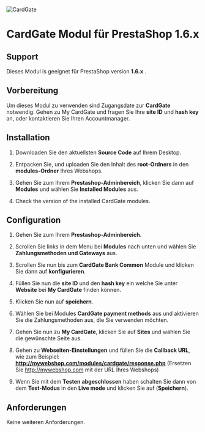 ![CardGate](https://cdn.curopayments.net/thumb/200/logos/cardgate.png)

# CardGate Modul für PrestaShop 1.6.x

## Support

Dieses Modul is geeignet für PrestaShop version **1.6.x** .

## Vorbereitung

Um dieses Modul zu verwenden sind Zugangsdate zur **CardGate** notwendig.
Gehen zu My CardGate und fragen Sie Ihre **site ID** und **hash key** an, oder kontaktieren Sie Ihren Accountmanager.

## Installation

1. Downloaden Sie den aktuellsten **Source Code** auf Ihrem Desktop.

2. Entpacken Sie, und uploaden Sie den Inhalt des **root-Ordners** in den **modules-Ordner** Ihres Webshops.  

3. Gehen Sie zum Ihrem **Prestashop-Adminbereich**, klicken Sie dann auf **Modules** und wählen Sie **Installed Modules** aus.

4. Check the version of the installed CardGate modules.

## Configuration

1. Gehen Sie zum Ihrem **Prestashop-Adminbereich**.

2. Scrollen Sie links in dem Menu bei **Modules** nach unten und wählen Sie **Zahlungsmethoden und Gateways** aus.

3. Scrollen Sie nun bis zum **CardGate Bank Common** Module und klicken Sie dann auf **konfigurieren**.

4. Füllen Sie nun die **site ID** und den **hash key** ein welche Sie unter **Website** bei **My CardGate** finden können. 

5. Klicken Sie nun auf **speichern**.

6. Wählen Sie bei Modules **CardGate payment methods** aus und aktivieren Sie die Zahlungsmethoden aus, die Sie verwenden möchten.

7. Gehen Sie nun zu **My CardGate**, klicken Sie auf **Sites** und wählen Sie die gewünschte Seite aus.

8. Gehen zu **Webseiten-Einstellungen** und füllen Sie die **Callback URL**, wie zum Beispiel:
   **http://mywebshop.com/modules/cardgate/response.php**
   (Ersetzen Sie http://mywebshop.com mit der URL Ihres Webshops)

9. Wenn Sie mit dem **Testen abgeschlossen** haben schalten Sie dann von  
   dem **Test-Modus** in den **Live mode** und klicken Sie auf (**Speichern**). 

## Anforderungen

Keine weiteren Anforderungen.